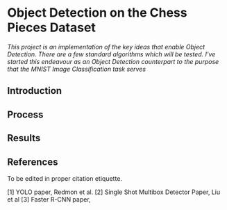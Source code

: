 # **Object Detection on the Chess Pieces Dataset**
_This project is an implementation of the key ideas that enable Object Detection. There are a few standard algorithms which will be tested. I've started this endeavour as an Object Detection counterpart to the purpose that the  MNIST Image Classification task serves_
## **Introduction**

## **Process**

## **Results**

## **References** 
To be edited in proper citation etiquette. 

[1] YOLO paper, Redmon et al. 
[2] Single Shot Multibox Detector Paper, Liu et al
[3] Faster R-CNN paper, 